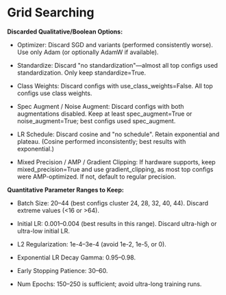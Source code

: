 # Grid Searching

**Discarded Qualitative/Boolean Options:**

- Optimizer: Discard SGD and variants (performed consistently worse). Use only Adam (or optionally AdamW if available).

- Standardize: Discard "no standardization"—almost all top configs used standardization. Only keep standardize=True.

- Class Weights: Discard configs with use_class_weights=False. All top configs use class weights.

- Spec Augment / Noise Augment: Discard configs with both augmentations disabled. Keep at least spec_augment=True or noise_augment=True; best configs used spec_augment.

- LR Schedule: Discard cosine and "no schedule". Retain exponential and plateau. (Cosine performed inconsistently; best results with exponential.)

- Mixed Precision / AMP / Gradient Clipping: If hardware supports, keep mixed_precision=True and use gradient_clipping, as most top configs were AMP-optimized. If not, default to regular precision.

**Quantitative Parameter Ranges to Keep:**

- Batch Size: 20–44 (best configs cluster 24, 28, 32, 40, 44). Discard extreme values (<16 or >64).

- Initial LR: 0.001–0.004 (best results in this range). Discard ultra-high or ultra-low initial LR.

- L2 Regularization: 1e-4–3e-4 (avoid 1e-2, 1e-5, or 0).

- Exponential LR Decay Gamma: 0.95–0.98.

- Early Stopping Patience: 30–60.

- Num Epochs: 150–250 is sufficient; avoid ultra-long training runs.
